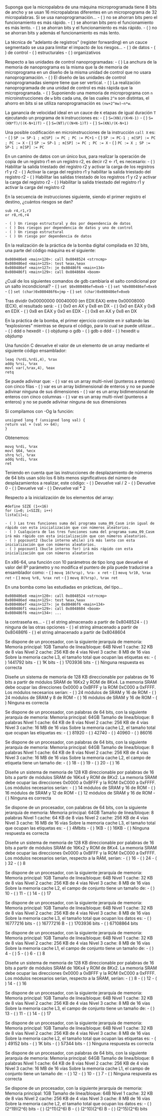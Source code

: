 Suponga que la micropalabra de una máquina microprogramada tiene 8 bits de ancho y se usan 16 micropalabras diferentes en un microprograma de 32 micropalabras. Si se usa nanoprogramación...
    - ( ) no se ahorran bits pero el funcionamiento es más rápido.
    - ( ) se ahorran bits pero el funcionamiento es más lento.
    - ( ) se ahorran bits y el funcionamiento es más rápido.
    - ( ) no se ahorran bits y además el funcionamiento es más lento.

La técnica de "adelanto de registros" (register forwarding) en un cauce segmentado se usa para limitar el impacto de los riesgos...
    - ( ) de datos
    - ( ) de control
    - ( ) estructurales
    - ( ) organizativos

Respecto a las unidades de control nanoprogramadas:
    - ( ) La anchura de la memoria de nanoprograma es la misma que la de memoria de microprograma en un diseño de la misma unidad de control que no usara nanoprogramación.
    - ( ) El diseño de las unidades de control nanoprogramadas siempre tiene que ser vertical.
    - ( ) La realización nanoprogramada de una unidad de control es más rápida que la microprogramada.
    - ( ) Suponiendo una memoria de microprograma con `n` microinstrucciones de `w` bits cada una, de las cuales `2^m` son distintas, el ahorro en bits si se utiliza nanoprogramación es `(nw+2^mw)−n*w`.

La ganancia de velocidad ideal en un cauce de `K` etapas de igual duración `T` ejecutando un programa de `N` instrucciones es:
    - ( ) `S=(KN)/(K+N-1)`
    - ( ) `S=(KN*T)/((K-N+1)T)`
    - ( ) `S=(NT)/((N+N-1)T)`
    - ( ) `S=(KN)/(K-N+1)`

Una posible codificación en microinstrucciones de la instrucción `call X` es:
    - ( ) `SP := SP-1 ; m[SP] := PC ; PC := PC+1`
    - ( ) `SP := PC-1 ; m[SP] := PC ; PC := X`
    - ( ) `SP := SP-1 ; m[SP] := PC ; PC := X`
    - ( ) `PC := X ; SP := SP-1 ; m[SP] := PC`

En un camino de datos con un único bus, para realizar la operación de copia de un registro r1 en un registro r2, es decir r2 ← r1, es necesario:
    - ( ) Habilitar la salida triestado del registro r2 y activar la carga de los registros r1 y r2
    - ( ) Activar la carga del registro r1 y habilitar la salida triestado del registro r2
    - ( ) Habilitar las salidas triestado de los registros r1 y r2 y activar la carga del registro r2
    - ( ) Habilitar la salida triestado del registro r1 y activar la carga del registro r2

En la secuencia de instrucciones siguiente, siendo el primer registro el destino, ¿cuántos riesgos se dan?
```
sub r4,r1,r3
or r8,r6,r4
```
    - ( ) Un riesgo estructural y dos por dependencia de datos
    - ( ) Dos riesgos por dependencia de datos y uno de control
    - ( ) Un riesgo estructural
    - ( ) Un riesgo por dependencia de datos

En la realización de la práctica de la bomba digital compilada en 32 bits, una parte del código máquina es el siguiente:
```
0x080486e8 <main+120>: call 0x8048524 <strncmp>
0x080486ed <main+125>: test %eax,%eax
0x080486ef <main+127>: je 0x80486f6 <main+134>
0x080486f1 <main+129>: call 0x8048604 <boom>
```
¿Cuál de los siguientes comandos de gdb cambiaría el salto condicional por un salto incondicional?
    - ( ) `set $0x080486ef=0xeb`
    - ( ) `set %0x080486ef=0xeb`
    - ( ) `set (char)0x080486f6=jmp`
    - ( ) `set (char)0x080486ef=0xeb`

Tras dividir 0x00000000 00040000 (en EDX:EAX) entre 0x00008000 (ECX), el resultado será:
    - ( ) 0x0 en AX y 0x8 en DX
    - ( ) 0x0 en EAX y 0x8 en EDX
    - ( ) 0x8 en EAX y 0x0 en EDX
    - ( ) 0x8 en AX y 0x8 en DX

En la práctica de la bomba, el primer ejercicio consiste en ir saltando las “explosiones” mientras se depura el código, para lo cual se puede utilizar…
    - ( ) ddd o hexedit
    - ( ) objdump o gdb
    - ( ) gdb o ddd
    - ( ) hexedit u objdump

Una función C devuelve el valor de un elemento de un array mediante el siguiente código ensamblador:
```
leaq (%rdi,%rdi,4), %rax
addq %rsi, %rax
movl var(,%rax,4), %eax
retq
```
Se puede adivinar que:
    - ( ) var es un array multi-nivel (punteros a enteros) con cinco filas
    - ( ) var es un array bidimensional de enteros y no se puede adivinar ninguna de sus dimensiones
    - ( ) var es un array bidimensional de enteros con cinco columnas
    - ( ) var es un array multi-nivel (punteros a enteros) y no se puede adivinar ninguna de sus dimensiones

Si compilamos con -Og la función:
```
unsigned long f (unsigned long val) {
return val + (val >> 64);
}
```
Obtenemos:
```
movq %rdi, %rax
movl $64, %ecx
shrq %cl, %rax
addq %rdi, %rax
ret
```
Teniendo en cuenta que las instrucciones de desplazamiento de números de 64 bits usan sólo los 6 bits menos significativos del número de desplazamientos a realizar, este código:
    - ( ) Devuelve val / 2
    - ( ) Devuelve 0
    - ( ) Devuelve val
    - ( ) Devuelve val * 2

Respecto a la inicialización de los elementos del array:
```
#define SIZE (1<<16)
for (i=0; i<SIZE; i++)
lista[i]=i;
```
    - ( ) Las tres funciones suma del programa suma_09_Casm irán igual de rápido con esta inicialización que con números aleatorios.
    - ( ) Cualquiera de las tres funciones suma del programa suma_09_Casm irá más rápido con esta inicialización que con números aleatorios.
    - ( ) popcount2 (bucle interno while) irá más lento con esta inicialización que con números aleatorios.
    - ( ) popcount1 (bucle interno for) irá más rápido con esta inicialización que con números aleatorios

En x86-64, una función con 10 parámetros de tipo long que devuelve el valor del 8º parámetro y no modifica el puntero de pila puede traducirse a ensamblador como:
    - ( ) `movq 16(%rsp), %ra- x ret`
    - ( ) `movq %r10, %rax ret`
    - ( ) `movq %r8, %rax ret`
    - ( ) `movq 8(%rsp), %rax ret`

En una bomba como las estudiadas en prácticas, del tipo...
```
0x080486e8 <main+120>: call 0x8048524 <strncmp>
0x080486ed <main+125>: test %eax,%eax
0x080486ef <main+127>: je 0x80486f6 <main+134>
0x080486f1 <main+129>: call 0x8048604 <boom>
0x080486f6 <main+134>: ...
```
la contraseña es...
    - ( ) el string almacenado a partir de 0x8048524
    - ( ) ninguna de las otras opciones
    - ( ) el string almacenado a partir de 0x80486f6
    - ( ) el string almacenado a partir de 0x8048604

Se dispone de un procesador, con la siguiente jerarquía de memoria:
Memoria principal: 1GB
Tamaño de línea/bloque: 64B
Nivel 1 cache: 32 KB de 8 vías
Nivel 2 cache: 256 KB de 4 vías
Nivel 3 cache: 8 MB de 16 vías
Sobre la memoria cache L3, el tamaño total que ocupan las etiquetas es:
    - ( ) 1441792 bits
    - ( ) 1K bits
    - ( ) 1703936 bits
    - ( ) Ninguna respuesta es correcta

Diseñe un sistema de memoria de 128 KB direccionable por palabras de 16 bits a partir de módulos SRAM de 16Kx2 y ROM de 8Kx4. La memoria SRAM debe ocupar las direcciones 0x0000 a 0xBFFF y la ROM 0xC000 a 0xFFFF.
Los módulos necesarios serían:
    - ( ) 24 módulos de SRAM y 16 de ROM
    - ( ) 24 módulos de SRAM y 8 de ROM
    - ( ) 16 módulos de SRAM y 16 de ROM
    - ( ) Ninguna es correcta

Se dispone de un procesador, con palabras de 64 bits, con la siguiente jerarquía de memoria:
Memoria principal: 64GB
Tamaño de línea/bloque: 8 palabras
Nivel 1 cache: 64 KB de 8 vías
Nivel 2 cache: 256 KB de 4 vías
Nivel 3 cache: 16 MB de 16 vías
Sobre la memoria cache L2, el tamaño total que ocupan las etiquetas es:
    - ( ) 81920
    - ( ) 42740
    - ( ) 40960
    - ( ) 86016

Se dispone de un procesador, con palabras de 64 bits, con la siguiente jerarquía de memoria:
Memoria principal: 64GB
Tamaño de línea/bloque: 8 palabras
Nivel 1 cache: 64 KB de 8 vías
Nivel 2 cache: 256 KB de 4 vías
Nivel 3 cache: 16 MB de 16 vías
Sobre la memoria cache L2, el campo de etiqueta tiene un tamaño de:
    - ( ) 18
    - ( ) 19
    - ( ) 20
    - ( ) 16

Diseñe un sistema de memoria de 128 KB direccionable por palabras de 16 bits a partir de módulos SRAM de 16Kx4 y ROM de 8Kx2. La memoria SRAM debe ocupar las direcciones 0x0000 a 0xBFFF y la ROM 0xC000 a 0xFFFF.
Los módulos necesarios serían:
    - ( ) 14 módulos de SRAM y 16 de ROM
    - ( ) 16 módulos de SRAM y 12 de ROM
    - ( ) 12 módulos de SRAM y 16 de ROM
    - ( ) Ninguna es correcta

Se dispone de un procesador, con palabras de 64 bits, con la siguiente jerarquía de memoria:
Memoria principal: 64GB
Tamaño de línea/bloque: 8 palabras
Nivel 1 cache: 64 KB de 8 vías
Nivel 2 cache: 256 KB de 4 vías
Nivel 3 cache: 16 MB de 16 vías
Sobre la memoria cache L3, el tamaño total que ocupan las etiquetas es:
    - ( ) 4Mbits
    - ( ) 1KB
    - ( ) 16KB
    - ( ) Ninguna respuesta es correcta

Diseñe un sistema de memoria de 128 KB direccionable por palabras de 16 bits a partir de módulos SRAM de 16Kx2 y ROM de 8Kx4. La memoria SRAM debe ocupar las direcciones 0x0000 a 0xBFFF y la ROM 0xC000 a 0xFFFF.
Los módulos necesarios serían, respecto a la RAM, serían:
    - ( ) 16
    - ( ) 24
    - ( ) 32
    - ( ) 8

Se dispone de un procesador, con la siguiente jerarquía de memoria:
Memoria principal: 1GB
Tamaño de línea/bloque: 64B
Nivel 1 cache: 32 KB de 8 vías
Nivel 2 cache: 256 KB de 4 vías
Nivel 3 cache: 8 MB de 16 vías
Sobre la memoria cache L2, el campo de conjunto tiene un tamaño de:
    - ( ) 10
    - ( ) 11
    - ( ) 14
    - ( ) 17

Se dispone de un procesador, con la siguiente jerarquía de memoria:
Memoria principal: 1GB
Tamaño de línea/bloque: 64B
Nivel 1 cache: 32 KB de 8 vías
Nivel 2 cache: 256 KB de 4 vías
Nivel 3 cache: 8 MB de 16 vías
Sobre la memoria cache L3, el tamaño total que ocupan los datos es:
    - ( ) 16777216 bits
    - ( ) 16777216 B
    - ( ) 1703936 bits
    - ( ) 67108864 bits

Se dispone de un procesador, con la siguiente jerarquía de memoria:
Memoria principal: 1GB
Tamaño de línea/bloque: 64B
Nivel 1 cache: 32 KB de 8 vías
Nivel 2 cache: 256 KB de 4 vías
Nivel 3 cache: 8 MB de 16 vías
Sobre la memoria cache L1, el campo de conjunto tiene un tamaño de:
    - ( ) 4
    - ( ) 5
    - ( ) 6
    - ( ) 8

Diseñe un sistema de memoria de 128 KB direccionable por palabras de 16 bits a partir de módulos SRAM de 16Kx4 y ROM de 8Kx2. La memoria SRAM debe ocupar las direcciones 0x0000 a 0xBFFF y la ROM 0xC000 a 0xFFFF.
Los módulos necesarios serían, respecto a la SRAM, serían:
    - ( ) 8
    - ( ) 12
    - ( ) 14
    - ( ) 16

Se dispone de un procesador, con la siguiente jerarquía de memoria:
Memoria principal: 1GB
Tamaño de línea/bloque: 64B
Nivel 1 cache: 32 KB de 8 vías
Nivel 2 cache: 256 KB de 4 vías
Nivel 3 cache: 8 MB de 16 vías
Sobre la memoria cache L3, el campo de conjunto tiene un tamaño de:
    - ( ) 13
    - ( ) 11
    - ( ) 14
    - ( ) 17

Se dispone de un procesador, con la siguiente jerarquía de memoria:
Memoria principal: 1GB
Tamaño de línea/bloque: 64B
Nivel 1 cache: 32 KB de 8 vías
Nivel 2 cache: 256 KB de 4 vías
Nivel 3 cache: 8 MB de 16 vías
Sobre la memoria cache L2, el tamaño total que ocupan las etiquetas es:
    - ( ) 49152 bits
    - ( ) 1K bits
    - ( ) 57344 bits
    - ( ) Ninguna respuesta es correcta

Se dispone de un procesador, con palabras de 64 bits, con la siguiente jerarquía de memoria:
Memoria principal: 64GB
Tamaño de línea/bloque: 8 palabras
Nivel 1 cache: 64 KB de 8 vías
Nivel 2 cache: 256 KB de 4 vías
Nivel 3 cache: 16 MB de 16 vías
Sobre la memoria cache L1, el campo de conjunto tiene un tamaño de:
    - ( ) 12
    - ( ) 10
    - ( ) 7
    - ( ) Ninguna respuesta es correcta

Se dispone de un procesador, con la siguiente jerarquía de memoria:
Memoria principal: 1GB
Tamaño de línea/bloque: 64B
Nivel 1 cache: 32 KB de 8 vías
Nivel 2 cache: 256 KB de 4 vías
Nivel 3 cache: 8 MB de 16 vías
Sobre la memoria cache L2, el tamaño total que ocupan los datos es:
    - ( ) (2^19)(2^6) bits
    - ( ) (2^11)(2^6) B
    - ( ) (2^10)(2^6) B
    - ( ) (2^15)(2^6) bits

